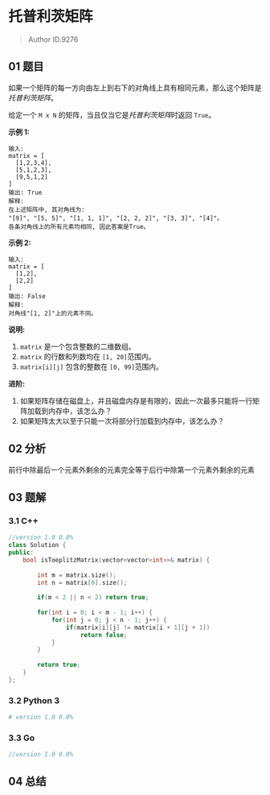 # 托普利茨矩阵
> Author ID.9276

## 01 题目

如果一个矩阵的每一方向由左上到右下的对角线上具有相同元素，那么这个矩阵是*托普利茨矩阵*。

给定一个 `M x N` 的矩阵，当且仅当它是*托普利茨矩阵*时返回 `True`。

**示例 1:**

```
输入: 
matrix = [
  [1,2,3,4],
  [5,1,2,3],
  [9,5,1,2]
]
输出: True
解释:
在上述矩阵中, 其对角线为:
"[9]", "[5, 5]", "[1, 1, 1]", "[2, 2, 2]", "[3, 3]", "[4]"。
各条对角线上的所有元素均相同, 因此答案是True。
```

**示例 2:**

```
输入:
matrix = [
  [1,2],
  [2,2]
]
输出: False
解释: 
对角线"[1, 2]"上的元素不同。
```

**说明:**

1.  `matrix` 是一个包含整数的二维数组。
2. `matrix` 的行数和列数均在 `[1, 20]`范围内。
3. `matrix[i][j]` 包含的整数在 `[0, 99]`范围内。

**进阶:**

1. 如果矩阵存储在磁盘上，并且磁盘内存是有限的，因此一次最多只能将一行矩阵加载到内存中，该怎么办？
2. 如果矩阵太大以至于只能一次将部分行加载到内存中，该怎么办？

## 02 分析

前行中除最后一个元素外剩余的元素完全等于后行中除第一个元素外剩余的元素

## 03 题解

### 3.1 C++

```c++
//version 1.0 0.0%
class Solution {
public:
    bool isToeplitzMatrix(vector<vector<int>>& matrix) {
        
        int m = matrix.size();
        int n = matrix[0].size();
        
        if(m < 2 || n < 2) return true;
        
        for(int i = 0; i < m - 1; i++) {
            for(int j = 0; j < n - 1; j++) {
                if(matrix[i][j] != matrix[i + 1][j + 1])
                    return false;
            }
        }
        
        return true;
    }
};
```

### 3.2 Python 3

```python
# version 1.0 0.0%

```

### 3.3 Go

```Go
//version 1.0 0.0%

```



## 04 总结

